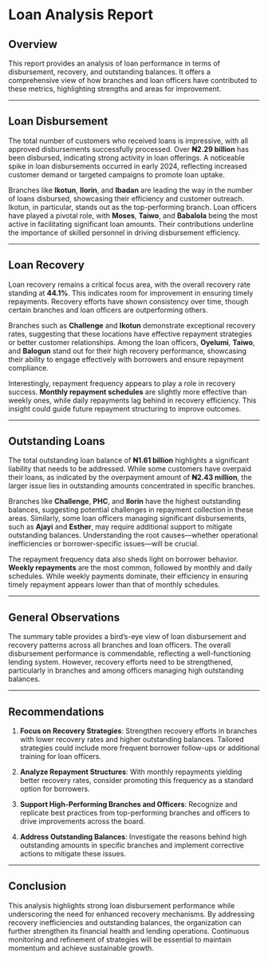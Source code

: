 # Loan Analysis Report

## Overview
This report provides an analysis of loan performance in terms of disbursement, recovery, and outstanding balances. It offers a comprehensive view of how branches and loan officers have contributed to these metrics, highlighting strengths and areas for improvement.

---

## Loan Disbursement
The total number of customers who received loans is impressive, with all approved disbursements successfully processed. Over **₦2.29 billion** has been disbursed, indicating strong activity in loan offerings. A noticeable spike in loan disbursements occurred in early 2024, reflecting increased customer demand or targeted campaigns to promote loan uptake.

Branches like **Ikotun**, **Ilorin**, and **Ibadan** are leading the way in the number of loans disbursed, showcasing their efficiency and customer outreach. Ikotun, in particular, stands out as the top-performing branch. Loan officers have played a pivotal role, with **Moses**, **Taiwo**, and **Babalola** being the most active in facilitating significant loan amounts. Their contributions underline the importance of skilled personnel in driving disbursement efficiency.

---

## Loan Recovery
Loan recovery remains a critical focus area, with the overall recovery rate standing at **44.1%**. This indicates room for improvement in ensuring timely repayments. Recovery efforts have shown consistency over time, though certain branches and loan officers are outperforming others.

Branches such as **Challenge** and **Ikotun** demonstrate exceptional recovery rates, suggesting that these locations have effective repayment strategies or better customer relationships. Among the loan officers, **Oyelumi**, **Taiwo**, and **Balogun** stand out for their high recovery performance, showcasing their ability to engage effectively with borrowers and ensure repayment compliance.

Interestingly, repayment frequency appears to play a role in recovery success. **Monthly repayment schedules** are slightly more effective than weekly ones, while daily repayments lag behind in recovery efficiency. This insight could guide future repayment structuring to improve outcomes.

---

## Outstanding Loans
The total outstanding loan balance of **₦1.61 billion** highlights a significant liability that needs to be addressed. While some customers have overpaid their loans, as indicated by the overpayment amount of **₦2.43 million**, the larger issue lies in outstanding amounts concentrated in specific branches.

Branches like **Challenge**, **PHC**, and **Ilorin** have the highest outstanding balances, suggesting potential challenges in repayment collection in these areas. Similarly, some loan officers managing significant disbursements, such as **Ajayi** and **Esther**, may require additional support to mitigate outstanding balances. Understanding the root causes—whether operational inefficiencies or borrower-specific issues—will be crucial.

The repayment frequency data also sheds light on borrower behavior. **Weekly repayments** are the most common, followed by monthly and daily schedules. While weekly payments dominate, their efficiency in ensuring timely repayment appears lower than that of monthly schedules.

---

## General Observations
The summary table provides a bird’s-eye view of loan disbursement and recovery patterns across all branches and loan officers. The overall disbursement performance is commendable, reflecting a well-functioning lending system. However, recovery efforts need to be strengthened, particularly in branches and among officers managing high outstanding balances.

---

## Recommendations
1. **Focus on Recovery Strategies**: Strengthen recovery efforts in branches with lower recovery rates and higher outstanding balances. Tailored strategies could include more frequent borrower follow-ups or additional training for loan officers.
   
2. **Analyze Repayment Structures**: With monthly repayments yielding better recovery rates, consider promoting this frequency as a standard option for borrowers.
   
3. **Support High-Performing Branches and Officers**: Recognize and replicate best practices from top-performing branches and officers to drive improvements across the board.
   
4. **Address Outstanding Balances**: Investigate the reasons behind high outstanding amounts in specific branches and implement corrective actions to mitigate these issues.

---

## Conclusion
This analysis highlights strong loan disbursement performance while underscoring the need for enhanced recovery mechanisms. By addressing recovery inefficiencies and outstanding balances, the organization can further strengthen its financial health and lending operations. Continuous monitoring and refinement of strategies will be essential to maintain momentum and achieve sustainable growth.
